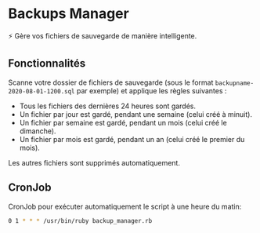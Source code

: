 # Backups Manager

⚡ Gère vos fichiers de sauvegarde de manière intelligente.

## Fonctionnalités

Scanne votre dossier de fichiers de sauvegarde (sous le format `backupname-2020-08-01-1200.sql` par exemple) et applique les règles suivantes :

* Tous les fichiers des dernières 24 heures sont gardés.
* Un fichier par jour est gardé, pendant une semaine (celui créé à minuit).
* Un fichier par semaine est gardé, pendant un mois (celui créé le dimanche).
* Un fichier par mois est gardé, pendant un an (celui créé le premier du mois).

Les autres fichiers sont supprimés automatiquement.

## CronJob

CronJob pour exécuter automatiquement le script à une heure du matin:

```sh
0 1 * * * /usr/bin/ruby backup_manager.rb
```
